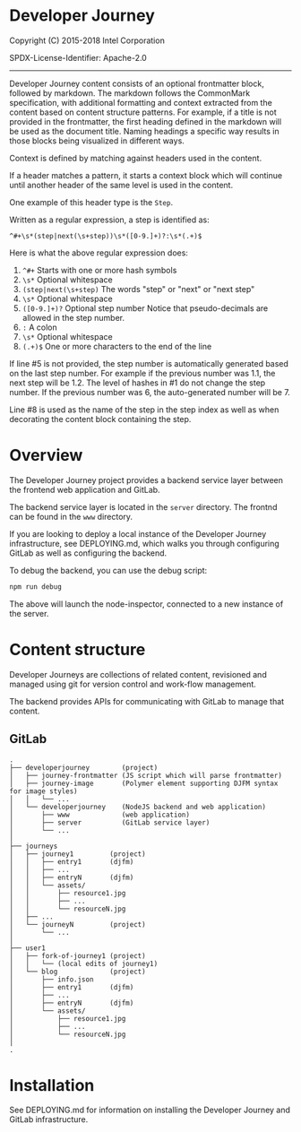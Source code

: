 # Developer Journey

Copyright (C) 2015-2018 Intel Corporation

SPDX-License-Identifier: Apache-2.0

---

Developer Journey content consists of an optional frontmatter block, 
followed by markdown. The markdown follows the CommonMark specification, 
with additional formatting and context extracted from the content based 
on content structure patterns. For example, if a title is not provided
in the frontmatter, the first heading defined in the markdown will
be used as the document title. Naming headings a specific way results
in those blocks being visualized in different ways.

Context is defined by matching against headers used in the content. 

If a header matches a pattern, it starts a context block which will 
continue until another header of the same level is used in the content.

One example of this header type is the `Step`.

Written as a regular expression, a step is identified as:

    ^#+\s*(step|next(\s+step))\s*([0-9.]+)?:\s*(.+)$

Here is what the above regular expression does:

1. `^#+` Starts with one or more hash symbols
2. `\s*` Optional whitespace
3. `(step|next(\s+step)` The words "step" or "next" or "next step"
4. `\s*` Optional whitespace
5. `([0-9.]+)?` Optional step number
    Notice that pseudo-decimals are allowed in the step number.
6. `:` A colon
7. `\s*` Optional whitespace
8. `(.+)$` One or more characters to the end of the line

If line #5 is not provided, the step number is automatically generated 
based on the last step number. For example if the previous number was 
1.1, the next step will be 1.2. The level of hashes in #1 do not change 
the step number. If the previous number was 6, the auto-generated number 
will be 7.

Line #8 is used as the name of the step in the step index as well as 
when decorating the content block containing the step.


# Overview

The Developer Journey project provides a backend service layer between
the frontend web application and GitLab.

The backend service layer is located in the `server` directory. The frontnd
can be found in the `www` directory.

If you are looking to deploy a local instance of the Developer Journey
infrastructure, see DEPLOYING.md, which walks you through configuring
GitLab as well as configuring the backend.

To debug the backend, you can use the debug script:

```bash
npm run debug
```

The above will launch the node-inspector, connected to a new instance
of the server.


# Content structure

Developer Journeys are collections of related content, revisioned and
managed using git for version control and work-flow management.

The backend provides APIs for communicating with GitLab to manage that 
content.

GitLab
---
```text
.
├── developerjourney        (project)
│   ├── journey-frontmatter (JS script which will parse frontmatter)
│   ├── journey-image       (Polymer element supporting DJFM syntax for image styles)
│   │   └── ...
│   └── developerjourney    (NodeJS backend and web application)
│       ├── www             (web application)
│       ├── server          (GitLab service layer)
│       └── ...
│
├── journeys
│   ├── journey1         (project)
│   │   ├── entry1       (djfm)
│   │   ├── ...
│   │   ├── entryN       (djfm)
│   │   └── assets/
│   │       ├── resource1.jpg
│   │       ├── ...
│   │       └── resourceN.jpg
│   ├── ...
│   └── journeyN         (project)
│       └── ...
│
├── user1
│   ├── fork-of-journey1 (project)
│   │   └── (local edits of journey1)
│   └── blog             (project)
│       ├── info.json
│       ├── entry1       (djfm)
│       ├── ...
│       ├── entryN       (djfm)
│       └── assets/
│           ├── resource1.jpg
│           ├── ...
│           └── resourceN.jpg
│
.
```

# Installation

See DEPLOYING.md for information on installing the Developer Journey
and GitLab infrastructure.
